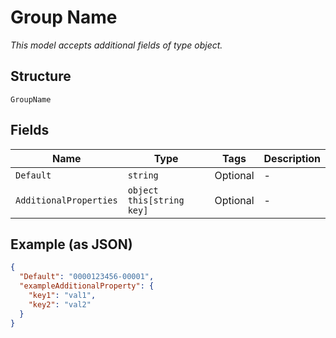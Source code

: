 
# Group Name

*This model accepts additional fields of type object.*

## Structure

`GroupName`

## Fields

| Name | Type | Tags | Description |
|  --- | --- | --- | --- |
| `Default` | `string` | Optional | - |
| `AdditionalProperties` | `object this[string key]` | Optional | - |

## Example (as JSON)

```json
{
  "Default": "0000123456-00001",
  "exampleAdditionalProperty": {
    "key1": "val1",
    "key2": "val2"
  }
}
```

